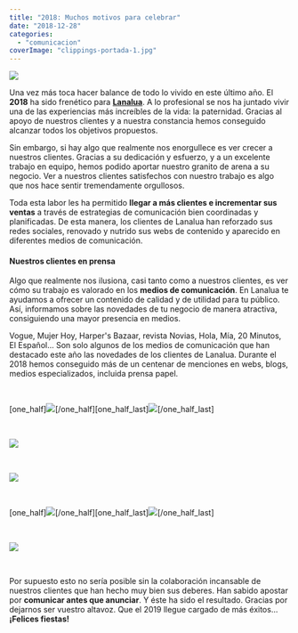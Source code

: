 ```yaml
---
title: "2018: Muchos motivos para celebrar"
date: "2018-12-28"
categories: 
  - "comunicacion"
coverImage: "clippings-portada-1.jpg"
---
```


![](images/clippings-portada-1.jpg)

Una vez más toca hacer balance de todo lo vivido en este último año. El **2018** ha sido frenético para [**Lanalua**](https://lanalua.com/#home). A lo profesional se nos ha juntado vivir una de las experiencias más increíbles de la vida: la paternidad. Gracias al apoyo de nuestros clientes y a nuestra constancia hemos conseguido alcanzar todos los objetivos propuestos.

Sin embargo, si hay algo que realmente nos enorgullece es ver crecer a nuestros clientes. Gracias a su dedicación y esfuerzo, y a un excelente trabajo en equipo, hemos podido aportar nuestro granito de arena a su negocio. Ver a nuestros clientes satisfechos con nuestro trabajo es algo que nos hace sentir tremendamente orgullosos.

Toda esta labor les ha permitido **llegar a más clientes e incrementar sus ventas** a través de estrategias de comunicación bien coordinadas y planificadas. De esta manera, los clientes de Lanalua han reforzado sus redes sociales, renovado y nutrido sus webs de contenido y aparecido en diferentes medios de comunicación.

#### Nuestros clientes en prensa

Algo que realmente nos ilusiona, casi tanto como a nuestros clientes, es ver cómo su trabajo es valorado en los **medios de comunicación**. En Lanalua te ayudamos a ofrecer un contenido de calidad y de utilidad para tu público. Así, informamos sobre las novedades de tu negocio de manera atractiva, consiguiendo una mayor presencia en medios.

Vogue, Mujer Hoy, Harper's Bazaar, revista Novias, Hola, Mía, 20 Minutos, El Español... Son solo algunos de los medios de comunicación que han destacado este año las novedades de los clientes de Lanalua. Durante el 2018 hemos conseguido más de un centenar de menciones en webs, blogs, medios especializados, incluida prensa papel.

 

\[one\_half\]![](images/clipping-1.jpg)\[/one\_half\]\[one\_half\_last\]![](images/clipping-2.jpg)\[/one\_half\_last\]

 

![](images/clipping-3.jpg)

 

![](images/clipping-4.jpg)

 

\[one\_half\]![](images/clipping-5.jpg)\[/one\_half\]\[one\_half\_last\]![](images/clipping-5-2.jpg)\[/one\_half\_last\]

 

![](images/clipping-6.jpg)

 

Por supuesto esto no sería posible sin la colaboración incansable de nuestros clientes que han hecho muy bien sus deberes. Han sabido apostar por **comunicar antes que anunciar**. Y éste ha sido el resultado. Gracias por dejarnos ser vuestro altavoz. Que el 2019 llegue cargado de más éxitos... **¡Felices fiestas!**
